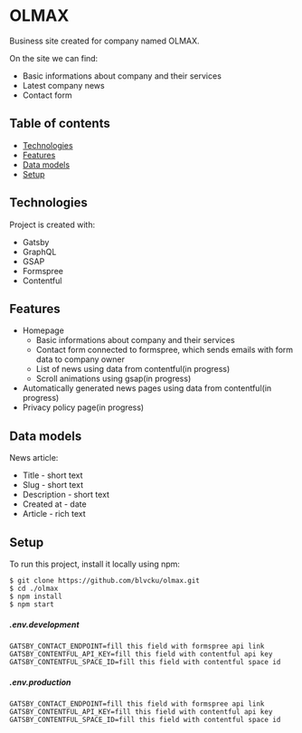 # OLMAX
Business site created for company named OLMAX.

On the site we can find: 
* Basic informations about company and their services
* Latest company news
* Contact form

## Table of contents
* [Technologies](#technologies)
* [Features](#features)
* [Data models](#data-models)
* [Setup](#setup)

## Technologies
Project is created with:
* Gatsby
* GraphQL
* GSAP
* Formspree
* Contentful

## Features
* Homepage
  * Basic informations about company and their services
  * Contact form connected to formspree, which sends emails with form data to company owner
  * List of news using data from contentful(in progress)
  * Scroll animations using gsap(in progress)
* Automatically generated news pages using data from contentful(in progress)
* Privacy policy page(in progress)

## Data models
News article:
* Title - short text
* Slug - short text
* Description - short text
* Created at - date
* Article - rich text

## Setup
To run this project, install it locally using npm:
```
$ git clone https://github.com/blvcku/olmax.git
$ cd ./olmax
$ npm install
$ npm start
```
##### .env.development
```
GATSBY_CONTACT_ENDPOINT=fill this field with formspree api link
GATSBY_CONTENTFUL_API_KEY=fill this field with contentful api key
GATSBY_CONTENTFUL_SPACE_ID=fill this field with contentful space id
```
##### .env.production
```
GATSBY_CONTACT_ENDPOINT=fill this field with formspree api link
GATSBY_CONTENTFUL_API_KEY=fill this field with contentful api key
GATSBY_CONTENTFUL_SPACE_ID=fill this field with contentful space id
```
